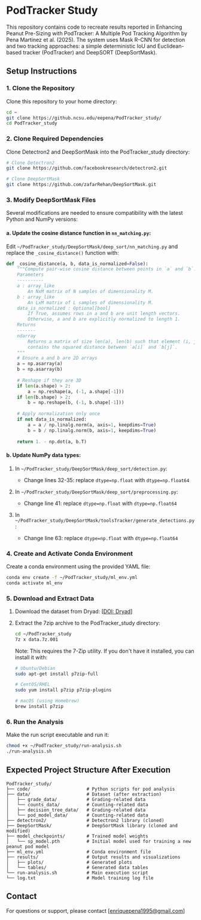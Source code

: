 # PodTracker Study

This repository contains code to recreate results reported in Enhancing Peanut Pre-Sizing with PodTracker: A Multiple Pod Tracking Algorithm by Pena Martinez et al. (2025). The system uses Mask R-CNN for detection and two tracking approaches: a simple deterministic IoU and Euclidean-based tracker (PodTracker) and DeepSORT (DeepSortMask).

## Setup Instructions

### 1. Clone the Repository

Clone this repository to your home directory:

```bash
cd ~
git clone https://github.ncsu.edu/eepena/PodTracker_study/
cd PodTracker_study
```

### 2. Clone Required Dependencies

Clone Detectron2 and DeepSortMask into the PodTracker_study directory:

```bash
# Clone Detectron2
git clone https://github.com/facebookresearch/detectron2.git

# Clone DeepSortMask
git clone https://github.com/zafarRehan/DeepSortMask.git
```

### 3. Modify DeepSortMask Files

Several modifications are needed to ensure compatibility with the latest Python and NumPy versions:

#### a. Update the cosine distance function in `nn_matching.py`:

Edit `~/PodTracker_study/DeepSortMask/deep_sort/nn_matching.py` and replace the `_cosine_distance()` function with:

```python
def _cosine_distance(a, b, data_is_normalized=False):
    """Compute pair-wise cosine distance between points in `a` and `b`.
    Parameters
    ----------
    a : array_like
        An NxM matrix of N samples of dimensionality M.
    b : array_like
        An LxM matrix of L samples of dimensionality M.
    data_is_normalized : Optional[bool]
        If True, assumes rows in a and b are unit length vectors.
        Otherwise, a and b are explicitly normalized to length 1.
    Returns
    -------
    ndarray
        Returns a matrix of size len(a), len(b) such that element (i, j)
        contains the squared distance between `a[i]` and `b[j]`.
    """
    # Ensure a and b are 2D arrays
    a = np.asarray(a)
    b = np.asarray(b)
    
    # Reshape if they are 3D
    if len(a.shape) > 2:
        a = np.reshape(a, (-1, a.shape[-1]))
    if len(b.shape) > 2:
        b = np.reshape(b, (-1, b.shape[-1]))
    
    # Apply normalization only once
    if not data_is_normalized:
        a = a / np.linalg.norm(a, axis=1, keepdims=True)
        b = b / np.linalg.norm(b, axis=1, keepdims=True)
    
    return 1. - np.dot(a, b.T)
```

#### b. Update NumPy data types:

1. In `~/PodTracker_study/DeepSortMask/deep_sort/detection.py`:
   - Change lines 32-35: replace `dtype=np.float` with `dtype=np.float64`

2. In `~/PodTracker_study/DeepSortMask/deep_sort/preprocessing.py`:
   - Change line 41: replace `dtype=np.float` with `dtype=np.float64`

3. In `~/PodTracker_study/DeepSortMask/toolsTracker/generate_detections.py`:
   - Change line 63: replace `dtype=np.float` with `dtype=np.float64`

### 4. Create and Activate Conda Environment

Create a conda environment using the provided YAML file:

```bash
conda env create -f ~/PodTracker_study/ml_env.yml
conda activate ml_env
```

### 5. Download and Extract Data

1. Download the dataset from Dryad: [[DOI: Dryad](http://datadryad.org/share/WteqhMqjfH4gURPfTDwTjmleMMs9-kJMabYQjO13hiU)]

2. Extract the 7zip archive to the PodTracker_study directory:
   ```bash
   cd ~/PodTracker_study
   7z x data.7z.001
   ```
   
   Note: This requires the 7-Zip utility. If you don't have it installed, you can install it with:
   ```bash
   # Ubuntu/Debian
   sudo apt-get install p7zip-full
   
   # CentOS/RHEL
   sudo yum install p7zip p7zip-plugins
   
   # macOS (using Homebrew)
   brew install p7zip
   ```

### 6. Run the Analysis

Make the run script executable and run it:

```bash
chmod +x ~/PodTracker_study/run-analysis.sh
./run-analysis.sh
```

## Expected Project Structure After Execution

```
PodTracker_study/
├── code/                     # Python scripts for pod analysis
├── data/                     # Dataset (after extraction)
│   ├── grade_data/           # Grading-related data
│   └── counts_data/          # Counting-related data
│   ├── decision_tree_data/   # Grading-related data
│   └── pod_model_data/       # Counting-related data
├── detectron2/               # Detectron2 library (cloned)
├── DeepSortMask/             # DeepSortMask library (cloned and modified)
├── model_checkpoints/        # Trained model weights
│   └── sp_model.pth          # Initial model used for training a new peanut pod model 
├── ml_env.yml                # Conda environment file
├── results/                  # Output results and visualizations
│   ├── plots/                # Generated plots
│   └── tables/               # Generated data tables
└── run-analysis.sh           # Main execution script
└── log.txt                   # Model training log file
```

## Contact

For questions or support, please contact [enriquepena1995@gmail.com]
